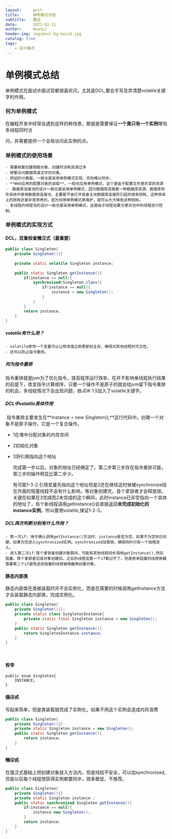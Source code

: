 ```yaml
---
layout:     post
title:      单例模式总结
subtitle:   概述
date:       2021-02-11
author:     QuanLi
header-img: img/post-bg-miui6.jpg
catalog: true
tags:
    - 设计模式
---
```


# 单例模式总结

​	单例模式在面试中面试官都很喜欢问，尤其是DCL,要会手写及弄清楚volatile关键字的作用。

### 何为单例模式

​	在编程开发中经常会遇到这样的种场景，那就是需要保证**一个类只有一个实例**哪怕多线程同时访

问，并需要提供一个全局访问此实例的点。

### 单例模式的使用场景

	- 需要频繁创建销毁对象，创建时消耗资源过多
	- 频繁访问数据库或文件的对象。
	- 网站的计数器，一般也是采用单例模式实现，否则难以同步。
	- **Web应用的配置对象的读取**，一般也应用单例模式，这个是由于配置文件是共享的资源
	-  数据库连接池的设计一般也是采用单例模式，因为数据库连接是一种数据库资源。数据库软件系统中使用数据库连接池，主要是节省打开或者关闭数据库连接所引起的效率损耗，这种效率上的损耗还是非常昂贵的，因为何用单例模式来维护，就可以大大降低这种损耗。 
	- 多线程的线程池的设计一般也是采用单例模式，这是由于线程池要方便对池中的线程进行控制。 

### 单例模式的实现方式

#### DCL，双重检查懒汉式（最重要）

```java
public class Singleton{
    private Singleton(){}
    
    private static volatile Singleton instance;
    
    public static Singleton getInstance(){
        if(instance == null){
            synchronized(Singleton.class){
                if(instance == null){
                    instance = new Singleton();
                }
            }
        }
        return instance;
    }
}
```

##### volatile有什么用？

	- volatile修饰一个变量可以让修改值立即更新到主存，确保对其他线程的可见性。
	- 还可以防止指令重排。

##### 何为指令重排

​	指令重排就是jvm为了优化指令，提高程序运行效率，在并不影响单线程执行结果的前提下，改变指令计算顺序，只要一个操作不是原子的就会给jvm留下指令重排的机会。多线程情况下会出现问题，故JDK 1.5加入了volatile关键字。

##### DCL中volatile具体作用

​	指令重排主要发生在**instance = new Singleton();**这行代码中。创建一个对象不是原子操作，它是一个复合操作。

- 1在堆中分配对象的内存空间

- 2初始化对象

- 3将引用指向这个地址

  完成第一步以后，对象的地址已经确定了。第二步第三步存在指令重排可能，第三步的操作明显比第二步少。

  有可能1-3-2.引用变量先指向这个地址但是2还在继续这时候被synchronize挡在外面的阻塞线程不会有什么影响，等对象创建完，首个拿锁者才会释放锁。关键在如果在3完成而2未完成的这个瞬间，此时instance已非空指向一个具体的地址了，有个新线程调用getInstance()会直接返回**未完成初始化的instance实例**。所以要用volatile,保证1-2-3。

##### DCL两次判断分别有什么作用？

	- 第一次if: 用于确认调用getInstance()方法时，instance是否为空，如果不为空则已创建，如果为空进入synchronized实例。synchronized加类锁，确保同时只有一个线程进入。
	- 进入第二次if:首个拿锁者创建对象期间，可能有其他线程同步调用getInstance(),然后阻塞。首个拿锁者完成对象创建后，之后的线程连第一个if都过不了，但是原来阻塞的线程唤醒需要第二个if避免这些阻塞的线程被唤醒再创建对象。

#### 静态内部类

​	静态内部类在类被装载时并不会实例化，而是在需要的时候调用getInstance方法才会装载静态内部类，完成实例化。

```java
public class Singleton{
    private Singleton(){};
    private static class SingletonInstance{
        private static final Singleton instance = new Singleton();
    }
    public static Singleton getInstance(){
        return SingletonInstance.instance;
    }
}
```

​	

#### 枚举

```
public enum Singleton{
	INSTANCE;
}
```



#### ~~饿汉式~~

​	写起来简单，但是类装载就完成了实例化，如果不用这个实例会造成内存浪费

```java
public class Singleton{
	private Singleton(){}
    private static Singleton instance = new Singleton();
    public static Singleton getInstance(){
        return instance;
    }
}
```

#### ~~懒汉式~~

在饿汉式基础上把创建对象放入方法内，但是线程不安全，可以加synchronized,但是以后每个线程想获得实例都要同步，效率极低，不推荐。

```java
public class Singleton{
	private Singleton(){}
    private static Singleton instance ;
    public static synchronized Singleton getInstance(){
        if(instance == null){
            instance new Singleton();
        }
        return instance;
    }
}
```

